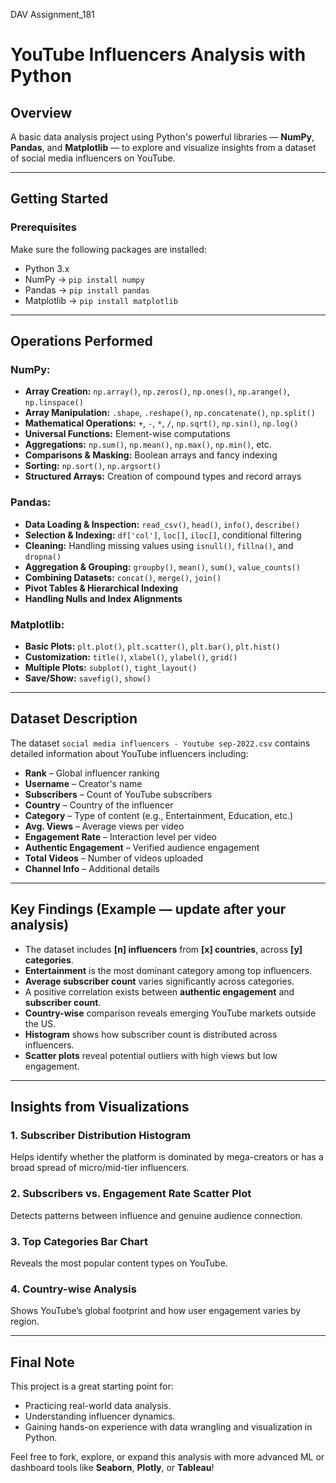 DAV Assignment_181

# YouTube Influencers Analysis with Python

## Overview
A basic data analysis project using Python's powerful libraries — **NumPy**, **Pandas**, and **Matplotlib** — to explore and visualize insights from a dataset of social media influencers on YouTube.

---

## Getting Started

### Prerequisites
Make sure the following packages are installed:

- Python 3.x
- NumPy → `pip install numpy`
- Pandas → `pip install pandas`
- Matplotlib → `pip install matplotlib`

---

##  Operations Performed

### NumPy:
- **Array Creation:** `np.array()`, `np.zeros()`, `np.ones()`, `np.arange()`, `np.linspace()`
- **Array Manipulation:** `.shape`, `.reshape()`, `np.concatenate()`, `np.split()`
- **Mathematical Operations:** `+`, `-`, `*`, `/`, `np.sqrt()`, `np.sin()`, `np.log()`
- **Universal Functions:** Element-wise computations
- **Aggregations:** `np.sum()`, `np.mean()`, `np.max()`, `np.min()`, etc.
- **Comparisons & Masking:** Boolean arrays and fancy indexing
- **Sorting:** `np.sort()`, `np.argsort()`
- **Structured Arrays:** Creation of compound types and record arrays

###  Pandas:
- **Data Loading & Inspection:** `read_csv()`, `head()`, `info()`, `describe()`
- **Selection & Indexing:** `df['col']`, `loc[]`, `iloc[]`, conditional filtering
- **Cleaning:** Handling missing values using `isnull()`, `fillna()`, and `dropna()`
- **Aggregation & Grouping:** `groupby()`, `mean()`, `sum()`, `value_counts()`
- **Combining Datasets:** `concat()`, `merge()`, `join()`
- **Pivot Tables & Hierarchical Indexing**
- **Handling Nulls and Index Alignments**

### Matplotlib:
- **Basic Plots:** `plt.plot()`, `plt.scatter()`, `plt.bar()`, `plt.hist()`
- **Customization:** `title()`, `xlabel()`, `ylabel()`, `grid()`
- **Multiple Plots:** `subplot()`, `tight_layout()`
- **Save/Show:** `savefig()`, `show()`

---

## Dataset Description

The dataset `social media influencers - Youtube sep-2022.csv` contains detailed information about YouTube influencers including:

- **Rank** – Global influencer ranking  
- **Username** – Creator's name  
- **Subscribers** – Count of YouTube subscribers  
- **Country** – Country of the influencer  
- **Category** – Type of content (e.g., Entertainment, Education, etc.)  
- **Avg. Views** – Average views per video  
- **Engagement Rate** – Interaction level per video  
- **Authentic Engagement** – Verified audience engagement  
- **Total Videos** – Number of videos uploaded  
- **Channel Info** – Additional details  

---

## Key Findings (Example — update after your analysis)

- The dataset includes **[n] influencers** from **[x] countries**, across **[y] categories**.
- **Entertainment** is the most dominant category among top influencers.
- **Average subscriber count** varies significantly across categories.
- A positive correlation exists between **authentic engagement** and **subscriber count**.
- **Country-wise** comparison reveals emerging YouTube markets outside the US.
- **Histogram** shows how subscriber count is distributed across influencers.
- **Scatter plots** reveal potential outliers with high views but low engagement.

---

##  Insights from Visualizations

### 1. **Subscriber Distribution Histogram**
Helps identify whether the platform is dominated by mega-creators or has a broad spread of micro/mid-tier influencers.

### 2. **Subscribers vs. Engagement Rate Scatter Plot**
Detects patterns between influence and genuine audience connection.

### 3. **Top Categories Bar Chart**
Reveals the most popular content types on YouTube.

### 4. **Country-wise Analysis**
Shows YouTube’s global footprint and how user engagement varies by region.

---

##  Final Note

This project is a great starting point for:
- Practicing real-world data analysis.
- Understanding influencer dynamics.
- Gaining hands-on experience with data wrangling and visualization in Python.

Feel free to fork, explore, or expand this analysis with more advanced ML or dashboard tools like **Seaborn**, **Plotly**, or **Tableau**!




